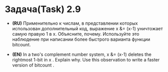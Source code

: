 # Задача(Task) 2.9 #

- **(RU)** Применительно к числам, в представлении которых использован дополнительный код, выражение x &= (x-1) уничтожает самую правую 1 в x. Объясните, почему. Используйте это наблюдение при написании более быстрого варианта функции bitcount.


- **(EN)** In a two's complement number system, x &= (x-1) deletes the rightmost 1-bit in x . Explain why. Use this observation to write a faster version of bitcount .